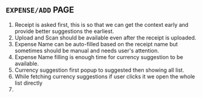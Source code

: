 ## `EXPENSE/ADD` PAGE

1. Receipt is asked first, this is so that we can get the context early and provide better suggestions the earliest.
2. Upload and Scan should be available even after the receipt is uploaded. 
3. Expense Name can be auto-filled based on the receipt name but sometimes should be manual and needs user's attention.
4. Expense Name filling is enough time for currency suggestion to be available.
5. Currency suggestion first popup to suggested then showing all list.
6. While fetching currency suggestions if user clicks it we open the whole list directly
7. 